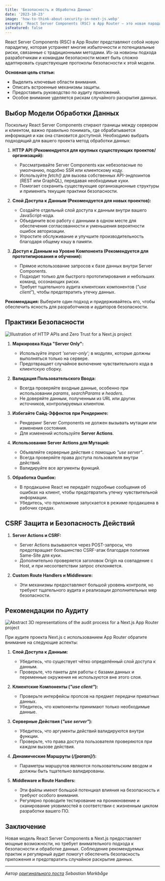 ```yaml
---
title: 'Безопасность и Обработка Данных'
date: '2023-10-23'
image: 'how-to-think-about-security-in-next-js.webp'
excerpt: 'React Server Components (RSC) в App Router — это новая парадигма, которая устраняет значительную часть избыточности и потенциальных рисков, связанных с традиционными методами. Из-за новизны подхода разработчикам и, следовательно, командам безопасности может быть сложно адаптировать свои существующие протоколы безопасности к этой модели.'
isFeatured: false
---
```


React Server Components (RSC) в App Router представляют собой новую парадигму, которая устраняет многие избыточности и потенциальные риски, связанные с традиционными методами. Из-за новизны подхода разработчикам и командам безопасности может быть сложно адаптировать существующие протоколы безопасности к этой модели.

**Основная цель статьи:**

-   Выделить ключевые области внимания.
-   Описать встроенные механизмы защиты.
-   Предоставить руководство по аудиту приложений.
-   Особое внимание уделяется рискам случайного раскрытия данных.

## **Выбор Модели Обработки Данных**

Поскольку React Server Components стирают границы между сервером и клиентом, важно правильно понимать, где обрабатывается информация и как она становится доступной. Необходимо выбрать подходящий для вашего проекта метод обработки данных:

1. **HTTP API (Рекомендуется для крупных существующих проектов/организаций):**

    - Рассматривайте Server Components как небезопасные по умолчанию, подобно SSR или клиентскому коду.
    - Используйте _fetch()_ для вызова собственных API-эндпоинтов (REST или GraphQL), передавая необходимые куки.
    - Помогает сохранить существующие организационные структуры и применять текущие практики безопасности.

2. **Слой Доступа к Данным (Рекомендуется для новых проектов):**

    - Создайте отдельный слой доступа к данным внутри вашего JavaScript-кода.
    - Объедините всю работу с данными в одном месте для обеспечения согласованности и уменьшения вероятности ошибок авторизации.
    - Упростите обслуживание и улучшите производительность благодаря общему кэшу в памяти.

3. **Доступ к Данным на Уровне Компонента (Рекомендуется для прототипирования и обучения):**
    - Прямое использование запросов к базе данных внутри Server Components.
    - Подходит только для быстрого прототипирования и небольших команд, осознающих риски.
    - Требует тщательного аудита клиентских компонентов (_"use client"_), чтобы предотвратить утечку данных.

**Рекомендация:** Выберите один подход и придерживайтесь его, чтобы обеспечить ясность для разработчиков и аудиторов безопасности.

## Практики Безопасности

![Illustration of HTTP APIs and Zero Trust for a Next.js project](http-apis-and-zero-trust-in-the-context-of-server-components.webp)

1. **Маркировка Кода "Server Only":**

    - Используйте _import 'server-only';_ в модулях, которые должны выполняться только на сервере.
    - Предотвращает случайное включение чувствительного кода в клиентскую сборку.

2. **Валидация Пользовательского Ввода:**

    - Всегда проверяйте входные данные, особенно при использовании _params_, _searchParams_ и _headers_.
    - Не доверяйте данным, полученным из URL или других источников, контролируемых клиентом.

3. **Избегайте Сайд-Эффектов при Рендеринге:**

    - Рендеринг Server Components не должен вызывать мутации или изменения состояния.
    - Для изменений используйте **Server Actions**.

4. **Использование Server Actions для Мутаций:**

    - Объявляйте серверные действия с помощью _"use server"_.
    - Всегда проверяйте права доступа пользователя внутри действий.
    - Валидируйте все аргументы функций.

5. **Обработка Ошибок:**
    - В продакшене React не передаёт подробные сообщения об ошибках на клиент, чтобы предотвратить утечку чувствительной информации.
    - Убедитесь, что приложение запускается в режиме продакшена в рабочих средах.

## **CSRF Защита и Безопасность Действий**

1. **Server Actions и CSRF:**

    - Server Actions вызываются через POST-запросы, что предотвращает большинство CSRF-атак благодаря политике Same-Site для куки.
    - Дополнительно проверяется заголовок Origin на совпадение с Host, и при несоответствии запрос отклоняется.

2. **Custom Route Handlers и Middleware:**
    - Эти механизмы предоставляют большой уровень контроля, но требуют тщательного аудита и реализации дополнительных мер безопасности.

## **Рекомендации по Аудиту**

![Abstract 3D representations of the audit process for a Next.js App Router project](audit-of-a-Next-js-App-Router-project.webp)

При аудите проекта Next.js с использованием App Router обратите внимание на следующие аспекты:

1. **Слой Доступа к Данным:**

    - Убедитесь, что существует чётко определённый слой доступа к данным.
    - Проверьте, что пакеты для работы с базами данных и переменные окружения не используются вне этого слоя.

2. **Клиентские Компоненты (_"use client"_):**

    - Проверьте интерфейсы пропсов на предмет передачи приватных данных.
    - Убедитесь, что компоненты принимают только необходимые данные.

3. **Серверные Действия (_"use server"_):**

    - Убедитесь, что аргументы действий валидируются внутри функции.
    - Проверьте, что права доступа пользователя проверяются при каждом вызове действия.

4. **Динамические Маршруты (_/[param]/_):**

    - Параметры маршрутов являются пользовательским вводом и должны быть тщательно валидированы.

5. **Middleware и Route Handlers:**
    - Эти файлы имеют большой потенциал влияния на безопасность и требуют особого внимания.
    - Регулярно проводите тестирование на проникновение и сканирование уязвимостей в соответствии с жизненным циклом разработки вашего ПО.

## **Заключение**

Новая модель React Server Components в Next.js предоставляет мощные возможности, но требует внимательного подхода к безопасности и обработке данных. Соблюдение рекомендуемых практик и регулярный аудит помогут обеспечить безопасность приложения и предотвратить случайное раскрытие данных.

---

_Автор [оригинального поста](https://nextjs.org/blog/security-nextjs-server-components-actions) Sebastian Markbåge_
